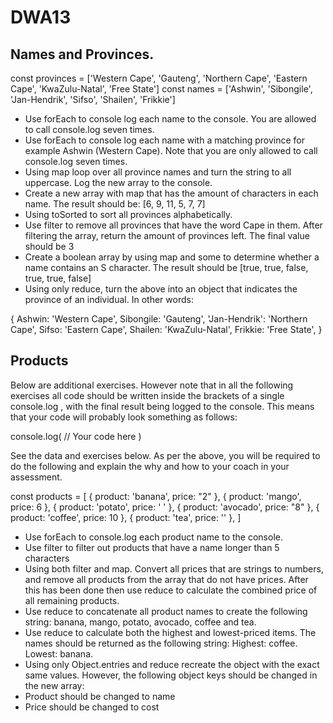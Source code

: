 # DWA13

## Names and Provinces.

const provinces = ['Western Cape', 'Gauteng', 'Northern Cape', 'Eastern Cape', 'KwaZulu-Natal', 'Free State']
const names = ['Ashwin', 'Sibongile', 'Jan-Hendrik', 'Sifso', 'Shailen', 'Frikkie']

* Use forEach to console log each name to the console. You are allowed to call console.log seven times.
* Use forEach to console log each name with a matching province for example Ashwin (Western Cape). Note that you are only allowed to call console.log seven times.
* Using map loop over all province names and turn the string to all uppercase. Log the new array to the console.
* Create a new array with map that has the amount of characters in each name. The result should be: [6, 9, 11, 5, 7, 7]
* Using toSorted to sort all provinces alphabetically.
* Use filter to remove all provinces that have the word Cape in them. After filtering the array, return the amount of provinces left. The final value should be 3
* Create a boolean array by using map and some to determine whether a name contains an S character. The result should be [true, true, false, true, true, false]
* Using only reduce, turn the above into an object that indicates the province of an individual. In other words:
 
{
  Ashwin: 'Western Cape',
	Sibongile: 'Gauteng',
  'Jan-Hendrik': 'Northern Cape',
	Sifso: 'Eastern Cape',
	Shailen: 'KwaZulu-Natal',
	Frikkie: 'Free State',
}

## Products

Below are additional exercises. However note that in all the following exercises all code should be written inside the brackets of a single console.log , with the final result being logged to the console. This means that your code will probably look something as follows:

console.log(
  // Your code here
)
 
See the data and exercises below. As per the above, you will be required to do the following and explain the why and how to your coach in your assessment.

const products = [
  { product: 'banana', price: "2" },
  { product: 'mango', price: 6 },
  { product: 'potato', price: ' ' },
  { product: 'avocado', price: "8" },
  { product: 'coffee', price: 10 },
  { product: 'tea', price: '' },
]

* Use forEach to console.log each product name to the console.
* Use filter to filter out products that have a name longer than 5 characters
* Using both filter and map. Convert all prices that are strings to numbers, and remove all products from the array that do not have prices. After this has been done then use reduce to calculate the combined price of all remaining products.
* Use reduce to concatenate all product names to create the following string: banana, mango, potato, avocado, coffee and tea.
* Use reduce to calculate both the highest and lowest-priced items. The names should be returned as the following string: Highest: coffee. Lowest: banana.
* Using only Object.entries and reduce recreate the object with the exact same values. However, the following object keys should be changed in the new array:
* Product should be changed to name
* Price should be changed to cost